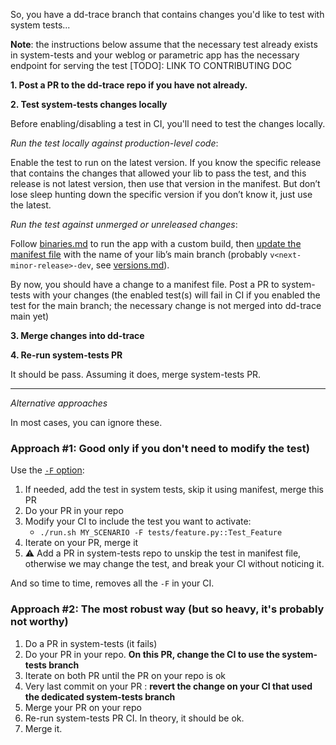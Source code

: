 So, you have a dd-trace branch that contains changes you'd like to test with system tests...

**Note**: the instructions below assume that the necessary test already exists in system-tests and your weblog or parametric app has the necessary endpoint for serving the test [TODO]: LINK TO CONTRIBUTING DOC

**1. Post a PR to the dd-trace repo if you have not already.**

**2. Test system-tests changes locally**

   Before enabling/disabling a test in CI, you'll need to test the changes locally.

   _Run the test locally against production-level code_:

   Enable the test to run on the latest version.
   If you know the specific release that contains the changes that allowed your lib to pass the test, and this release is not latest version, then use that version in the manifest. But don’t
   lose sleep hunting down the specific version if you don’t know it, just use the latest.

   _Run the test against unmerged or unreleased changes_: 

   Follow [binaries.md](https://github.com/DataDog/system-tests/blob/main/docs/execute/binaries.md) to run the app with a custom build, then [update the manifest file](./manifest.md) with the name of your lib’s main branch (probably `v<next-minor-release>-dev`, see [versions.md](https://github.com/DataDog/system-tests/blob/main/docs/edit/versions.md)).

   By now, you should have a change to a manifest file. Post a PR to system-tests with your changes (the enabled test(s) will fail in CI if you enabled the test for the main branch; the necessary change is not merged into dd-trace main yet)

**3. Merge changes into dd-trace**

**4. Re-run system-tests PR**

   It should be pass. Assuming it does, merge system-tests PR.


---
_Alternative approaches_

In most cases, you can ignore these.

### Approach #1: Good only if you don't need to modify the test)

Use the [`-F` option](../execute/force-execute.md):

1. If needed, add the test in system tests, skip it using manifest, merge this PR
2. Do your PR in your repo
3. Modify your CI to include the test you want to activate:
    * `./run.sh MY_SCENARIO -F tests/feature.py::Test_Feature`
3. Iterate on your PR, merge it
4. :warning: Add a PR in system-tests repo to unskip the test in manifest file, otherwise we may change the test, and break your CI without noticing it.

And so time to time, removes all the `-F` in your CI.

### Approach #2: The most robust way (but so heavy, it's probably not worthy)

1. Do a PR in system-tests (it fails)
2. Do your PR in your repo. **On this PR, change the CI to use the system-tests branch**
3. Iterate on both PR until the PR on your repo is ok
4. Very last commit on your PR : **revert the change on your CI that used the dedicated system-tests branch**
5. Merge your PR on your repo
6. Re-run system-tests PR CI. In theory, it should be ok.
7. Merge it.
